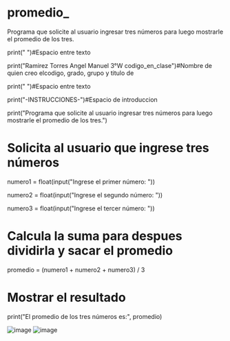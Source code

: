 # promedio_
Programa que solicite al usuario ingresar tres números para luego mostrarle el promedio de los tres.

print(" ")#Espacio entre texto

print("Ramirez Torres Angel Manuel 3°W codigo_en_clase")#Nombre de quien creo elcodigo, grado, grupo y titulo de

print(" ")#Espacio entre texto

print("-INSTRUCCIONES-")#Espacio de introduccion

print("Programa que solicite al usuario ingresar tres números para luego mostrarle el promedio de los tres.")

# Solicita al usuario que ingrese tres números

numero1 = float(input("Ingrese el primer número: "))

numero2 = float(input("Ingrese el segundo número: "))

numero3 = float(input("Ingrese el tercer número: "))

# Calcula la suma para despues dividirla y sacar el promedio

promedio = (numero1 + numero2 + numero3) / 3

# Mostrar el resultado

print("El promedio de los tres números es:", promedio)

![image](https://github.com/user-attachments/assets/c54c8efb-d3b1-4ba0-a7a2-96173b04b17e)
![image](https://github.com/user-attachments/assets/2b118ade-ac74-4caa-9027-9d3b4d4e561d)

